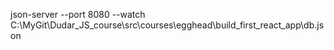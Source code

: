 json-server --port 8080 --watch C:\MyGit\Dudar_JS_course\src\courses\egghead\build_first_react_app\db.json
